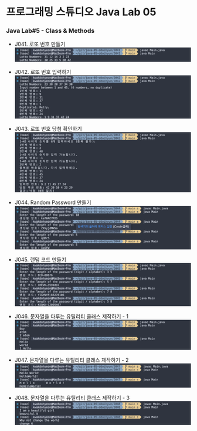 # 프로그래밍 스튜디오 Java Lab 05

### Java Lab#5 - Class & Methods
- J041. 로또 번호 만들기
  ![J041](./captures/J041.png)

- J042. 로또 번호 입력하기
  ![J042](./captures/J042.png)

- J043. 로또 번호 당첨 확인하기
  ![J043](./captures/J043.png)

- J044. Random Password 만들기
  ![J044](./captures/J044.png)

- J045. 랜덤 코드 만들기
  ![J045](./captures/J045.png)

- J046. 문자열을 다루는 유틸리티 클래스 제작하기 - 1
  ![J046](./captures/J046.png)

- J047. 문자열을 다루는 유틸리티 클래스 제작하기 - 2
  ![J047](./captures/J047.png)

- J048. 문자열을 다루는 유틸리티 클래스 제작하기 - 3
  ![J048](./captures/J048.png)
